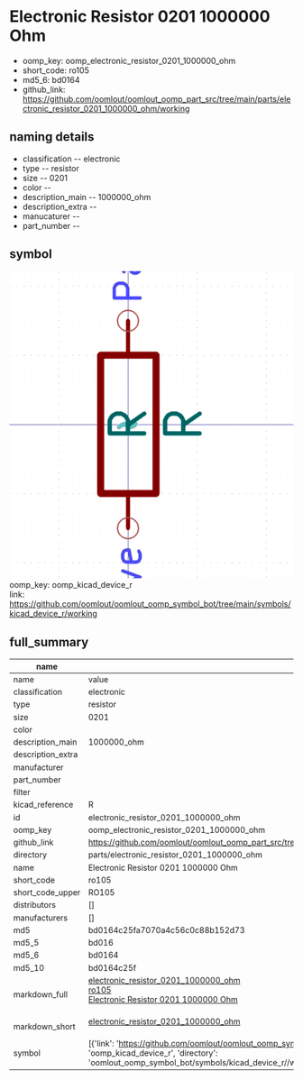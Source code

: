 # Electronic Resistor 0201 1000000 Ohm

  
* oomp_key: oomp_electronic_resistor_0201_1000000_ohm 
* short_code: ro105
* md5_6: bd0164  
* github_link: https://github.com/oomlout/oomlout_oomp_part_src/tree/main/parts/electronic_resistor_0201_1000000_ohm/working  
## naming details
* classification -- electronic
* type -- resistor
* size -- 0201
* color -- 
* description_main -- 1000000_ohm
* description_extra -- 
* manucaturer -- 
* part_number -- 



## symbol

![](symbol/0/working/working_600.png)  
oomp_key: oomp_kicad_device_r  
link: https://github.com/oomlout/oomlout_oomp_symbol_bot/tree/main/symbols/kicad_device_r/working  


## full_summary
| name | value | 
| --- | --- | 
| name | value | 
| classification | electronic | 
| type | resistor | 
| size | 0201 | 
| color |  | 
| description_main | 1000000_ohm | 
| description_extra |  | 
| manufacturer |  | 
| part_number |  | 
| filter |  | 
| kicad_reference | R | 
| id | electronic_resistor_0201_1000000_ohm | 
| oomp_key | oomp_electronic_resistor_0201_1000000_ohm | 
| github_link | https://github.com/oomlout/oomlout_oomp_part_src/tree/main/parts/electronic_resistor_0201_1000000_ohm/working | 
| directory | parts/electronic_resistor_0201_1000000_ohm | 
| name | Electronic Resistor 0201 1000000 Ohm | 
| short_code | ro105 | 
| short_code_upper | RO105 | 
| distributors | [] | 
| manufacturers | [] | 
| md5 | bd0164c25fa7070a4c56c0c88b152d73 | 
| md5_5 | bd016 | 
| md5_6 | bd0164 | 
| md5_10 | bd0164c25f | 
| markdown_full | [electronic_resistor_0201_1000000_ohm](https://github.com/oomlout/oomlout_oomp_part_src/tree/main/parts/electronic_resistor_0201_1000000_ohm/working)<br>[ro105](https://github.com/oomlout/oomlout_oomp_part_src/tree/main/parts/electronic_resistor_0201_1000000_ohm/working)<br>[Electronic Resistor 0201 1000000 Ohm](https://github.com/oomlout/oomlout_oomp_part_src/tree/main/parts/electronic_resistor_0201_1000000_ohm/working)<br><br> | 
| markdown_short | [electronic_resistor_0201_1000000_ohm](https://github.com/oomlout/oomlout_oomp_part_src/tree/main/parts/electronic_resistor_0201_1000000_ohm/working)<br><br> | 
| symbol | [{'link': 'https://github.com/oomlout/oomlout_oomp_symbol_bot/tree/main/symbols/kicad_device_r', 'oomp_key': 'oomp_kicad_device_r', 'directory': 'oomlout_oomp_symbol_bot/symbols/kicad_device_r//working/working.kicad_sym'}] | 
